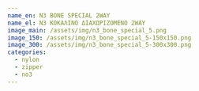 ```yaml
---
name_en: N3 BONE SPECIAL 2WAY
name_el: N3 ΚΟΚΑΛΙΝΟ ΔΙΑΧΩΡΙΖΟΜΕΝΟ 2WAY
image_main: /assets/img/n3_bone_special_5.png
image_150: /assets/img/n3_bone_special_5-150x150.png
image_300: /assets/img/n3_bone_special_5-300x300.png
categories:
  - nylon
  - zipper
  - no3
---
```

